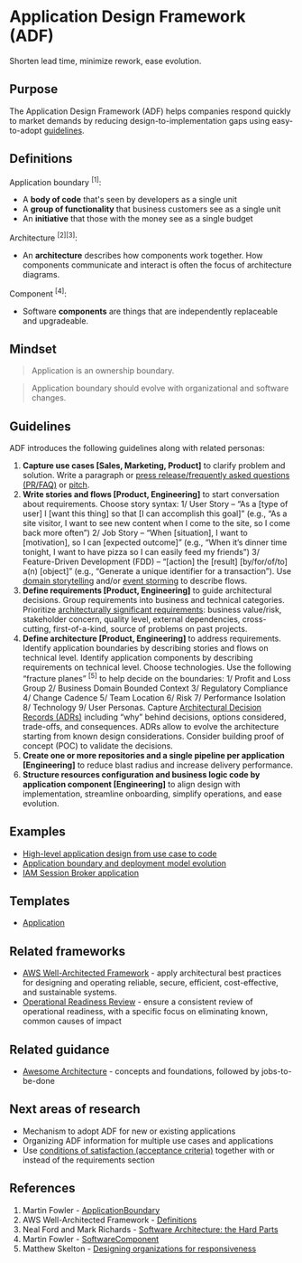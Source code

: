 # Application Design Framework (ADF)
Shorten lead time, minimize rework, ease evolution.

## Purpose
The Application Design Framework (ADF) helps companies respond quickly to market demands by reducing design-to-implementation gaps using easy-to-adopt [guidelines](#guidelines).

## Definitions

Application boundary <sup>[1]</sup>:
* A **body of code** that's seen by developers as a single unit
* A **group of functionality** that business customers see as a single unit
* An **initiative** that those with the money see as a single budget

Architecture <sup>[2][3]</sup>:
* An **architecture** describes how components work together. How components communicate and interact is often the focus of architecture diagrams. 

Component <sup>[4]</sup>:
* Software **components** are things that are independently replaceable and upgradeable.

## Mindset
> Application is an ownership boundary.

> Application boundary should evolve with organizational and software changes.

## Guidelines
ADF introduces the following guidelines along with related personas:
1. **Capture use cases [Sales, Marketing, Product]** to clarify problem and solution. Write a paragraph or [press release/frequently asked questions (PR/FAQ)](https://productstrategy.co/working-backwards-the-amazon-prfaq-for-product-innovation/) or [pitch](https://basecamp.com/shapeup/1.5-chapter-06).
2. **Write stories and flows [Product, Engineering]** to start conversation about requirements. Choose story syntax: 1/ User Story – “As a [type of user] I [want this thing] so that [I can accomplish this goal]” (e.g., “As a site visitor, I want to see new content when I come to the site, so I come back more often”) 2/ Job Story – “When [situation], I want to [motivation], so I can [expected outcome]” (e.g., “When it’s dinner time tonight, I want to have pizza so I can easily feed my friends”) 3/ Feature-Driven Development (FDD) – “[action] the [result] [by/for/of/to] a(n) [object]” (e.g., “Generate a unique identifier for a transaction”). Use [domain storytelling](https://domainstorytelling.org/quick-start-guide) and/or [event storming](https://en.wikipedia.org/wiki/Event_storming) to describe flows.
3. **Define requirements [Product, Engineering]** to guide architectural decisions. Group requirements into business and technical categories. Prioritize [architecturally significant requirements](https://en.wikipedia.org/wiki/Architecturally_significant_requirements): business value/risk, stakeholder concern, quality level, external dependencies, cross-cutting, first-of-a-kind, source of problems on past projects.
4. **Define architecture [Product, Engineering]** to address requirements. Identify application boundaries by describing stories and flows on technical level. Identify application components by describing requirements on technical level. Choose technologies. Use the following “fracture planes” <sup>[5]</sup> to help decide on the boundaries: 1/ Profit and Loss Group 2/ Business Domain Bounded Context 3/ Regulatory Compliance 4/ Change Cadence 5/ Team Location 6/ Risk 7/ Performance Isolation 8/ Technology 9/ User Personas. Capture [Architectural Decision Records (ADRs)](https://docs.aws.amazon.com/prescriptive-guidance/latest/architectural-decision-records/appendix.html) including “why” behind decisions, options considered, trade-offs, and consequences. ADRs allow to evolve the architecture starting from known design considerations. Consider building proof of concept (POC) to validate the decisions.
5. **Create one or more repositories and a single pipeline per application [Engineering]** to reduce blast radius and increase delivery performance.
6. **Structure resources configuration and business logic code by application component [Engineering]** to align design with implementation, streamline onboarding, simplify operations, and ease evolution.

## Examples
* [High-level application design from use case to code](examples/application-design/README.md)
* [Application boundary and deployment model evolution](examples/application-evolution/README.md)
* [IAM Session Broker application](examples/iam-session-broker/README.md)

## Templates
* [Application](templates/application/README.md)

## Related frameworks
* [AWS Well-Architected Framework](https://aws.amazon.com/architecture/well-architected/) - apply architectural best practices for designing and operating reliable, secure, efficient, cost-effective, and sustainable systems.
* [Operational Readiness Review](https://docs.aws.amazon.com/wellarchitected/latest/operational-readiness-reviews/wa-operational-readiness-reviews.html) - ensure a consistent review of operational readiness, with a specific focus on eliminating known, common causes of impact

## Related guidance
* [Awesome Architecture](https://github.com/alexpulver/awesome-architecture) - concepts and foundations, followed by jobs-to-be-done

## Next areas of research
* Mechanism to adopt ADF for new or existing applications
* Organizing ADF information for multiple use cases and applications
* Use [conditions of satisfaction (acceptance criteria)](https://www.mountaingoatsoftware.com/blog/clarifying-the-relationship-between-definition-of-done-and-conditions-of-sa) together with or instead of the requirements section

## References
1. Martin Fowler - [ApplicationBoundary](https://martinfowler.com/bliki/ApplicationBoundary.html)
2. AWS Well-Architected Framework - [Definitions](https://docs.aws.amazon.com/wellarchitected/latest/framework/definitions.html)
3. Neal Ford and Mark Richards - [Software Architecture: the Hard Parts](https://www.infoq.com/podcasts/software-architecture-hard-parts/)
4. Martin Fowler - [SoftwareComponent](https://martinfowler.com/bliki/SoftwareComponent.html)
5. Matthew Skelton - [Designing organizations for responsiveness](https://blog.matthewskelton.net/2017/11/07/designing-organisations-for-responsiveness/#more-2053)
